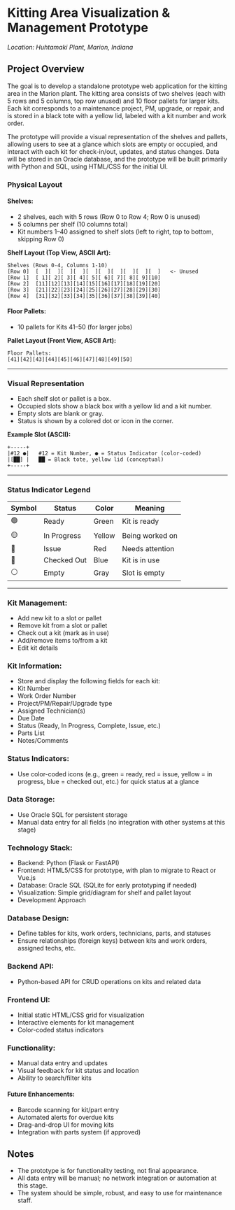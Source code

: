 # Kitting Area Visualization & Management Prototype
_Location: Huhtamaki Plant, Marion, Indiana_

## Project Overview
The goal is to develop a standalone prototype web application for the kitting area in the Marion plant. The kitting area consists of two shelves (each with 5 rows and 5 columns, top row unused) and 10 floor pallets for larger kits. Each kit corresponds to a maintenance project, PM, upgrade, or repair, and is stored in a black tote with a yellow lid, labeled with a kit number and work order.

The prototype will provide a visual representation of the shelves and pallets, allowing users to see at a glance which slots are empty or occupied, and interact with each kit for check-in/out, updates, and status changes. Data will be stored in an Oracle database, and the prototype will be built primarily with Python and SQL, using HTML/CSS for the initial UI.

### Physical Layout

#### Shelves:
* 2 shelves, each with 5 rows (Row 0 to Row 4; Row 0 is unused)
* 5 columns per shelf (10 columns total)
* Kit numbers 1–40 assigned to shelf slots (left to right, top to bottom, skipping Row 0)

**Shelf Layout (Top View, ASCII Art):**

```
Shelves (Rows 0-4, Columns 1-10)
[Row 0]  [  ][  ][  ][  ][  ][  ][  ][  ][  ][  ]   <- Unused
[Row 1]  [ 1][ 2][ 3][ 4][ 5][ 6][ 7][ 8][ 9][10]
[Row 2]  [11][12][13][14][15][16][17][18][19][20]
[Row 3]  [21][22][23][24][25][26][27][28][29][30]
[Row 4]  [31][32][33][34][35][36][37][38][39][40]
```

#### Floor Pallets:
* 10 pallets for Kits 41–50 (for larger jobs)

**Pallet Layout (Front View, ASCII Art):**

```
Floor Pallets:
[41][42][43][44][45][46][47][48][49][50]
```

---

### Visual Representation

* Each shelf slot or pallet is a box.
* Occupied slots show a black box with a yellow lid and a kit number.
* Empty slots are blank or gray.
* Status is shown by a colored dot or icon in the corner.

**Example Slot (ASCII):**

```
+-----+
|#12 ●|   #12 = Kit Number, ● = Status Indicator (color-coded)
|[██] |   ██ = Black tote, yellow lid (conceptual)
+-----+
```

---

### Status Indicator Legend

| Symbol | Status       | Color   | Meaning            |
|--------|--------------|---------|--------------------|
| 🟢     | Ready        | Green   | Kit is ready       |
| 🟡     | In Progress  | Yellow  | Being worked on    |
| 🔴     | Issue        | Red     | Needs attention    |
| 🔵     | Checked Out  | Blue    | Kit is in use      |
| ⚪     | Empty        | Gray    | Slot is empty      |

---

### Kit Management:
* Add new kit to a slot or pallet
* Remove kit from a slot or pallet
* Check out a kit (mark as in use)
* Add/remove items to/from a kit
* Edit kit details

### Kit Information:
* Store and display the following fields for each kit:
* Kit Number
* Work Order Number
* Project/PM/Repair/Upgrade type
* Assigned Technician(s)
* Due Date
* Status (Ready, In Progress, Complete, Issue, etc.)
* Parts List
* Notes/Comments

### Status Indicators:
* Use color-coded icons (e.g., green = ready, red = issue, yellow = in progress, blue = checked out, etc.) for quick status at a glance

### Data Storage:
* Use Oracle SQL for persistent storage
* Manual data entry for all fields (no integration with other systems at this stage)

### Technology Stack:
* Backend: Python (Flask or FastAPI)
* Frontend: HTML5/CSS for prototype, with plan to migrate to React or Vue.js
* Database: Oracle SQL (SQLite for early prototyping if needed)
* Visualization: Simple grid/diagram for shelf and pallet layout
* Development Approach

### Database Design:
* Define tables for kits, work orders, technicians, parts, and statuses
* Ensure relationships (foreign keys) between kits and work orders, assigned techs, etc.

### Backend API:
* Python-based API for CRUD operations on kits and related data

### Frontend UI:
* Initial static HTML/CSS grid for visualization
* Interactive elements for kit management
* Color-coded status indicators

### Functionality:
* Manual data entry and updates
* Visual feedback for kit status and location
* Ability to search/filter kits

#### Future Enhancements:
* Barcode scanning for kit/part entry
* Automated alerts for overdue kits
* Drag-and-drop UI for moving kits
* Integration with parts system (if approved)

## Notes
* The prototype is for functionality testing, not final appearance.
* All data entry will be manual; no network integration or automation at this stage.
* The system should be simple, robust, and easy to use for maintenance staff.